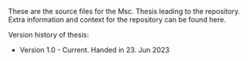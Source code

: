 These are the source files for the Msc. Thesis leading to the repository. Extra information and context for the repository can be found here. 

Version history of thesis:

* Version 1.0 - Current. Handed in 23. Jun 2023